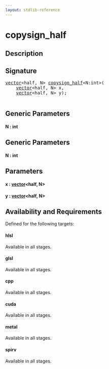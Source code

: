 ```yaml
---
layout: stdlib-reference
---
```


# copysign\_half

## Description





## Signature 

<pre>
<a href="/stdlib-reference/types/vector/index" class="code_type">vector</a>&lt;<span class="code_keyword">half</span>, N&gt; <a href="/stdlib-reference/global-decls/copysign_half">copysign_half</a>&lt;N:<span class="code_keyword">int</span>&gt;(
    <a href="/stdlib-reference/types/vector/index" class="code_type">vector</a>&lt;<span class="code_keyword">half</span>, N&gt; <span class='code_param'>x</span>,
    <a href="/stdlib-reference/types/vector/index" class="code_type">vector</a>&lt;<span class="code_keyword">half</span>, N&gt; <span class='code_param'>y</span>);

</pre>

## Generic Parameters

#### N  : int

## Generic Parameters

#### N  : int

## Parameters

#### x  : [vector](/stdlib-reference/types/vector/index)\<half, N\>
#### y  : [vector](/stdlib-reference/types/vector/index)\<half, N\>

## Availability and Requirements

Defined for the following targets:

#### hlsl
Available in all stages.

#### glsl
Available in all stages.

#### cpp
Available in all stages.

#### cuda
Available in all stages.

#### metal
Available in all stages.

#### spirv
Available in all stages.



